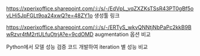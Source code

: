 https://xperixoffice.sharepoint.com/:i:/s/-/EdVpL_vqZXZKsTSsR43PT0gBf5ovLHi5JpFGLt9oa24xwQ?e=48ZY1o
생성툴 링크

https://xperixoffice.sharepoint.com/:i:/s/-/ERTyS_wkvQNNtjNbPaPc2kkB9BwRzvr4tM2rtULfuOtrjA?e=9cdOMD
augmentation 옵션 비교

Python에서 모델 성능 검증 코드 개발하여 iteration 별 성능 비교